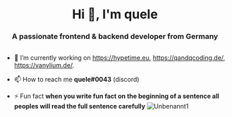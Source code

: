 <h1 align="center">Hi 👋, I'm quele</h1>
<h3 align="center">A passionate frontend & backend developer from Germany</h3>

<p align="left"> <a href="https://twitter.com/" target="blank"><img src="https://img.shields.io/twitter/follow/?logo=twitter&style=for-the-badge" alt="" /></a> </p>

- 🔭 I’m currently working on https://hypetime.eu, https://qandqcoding.de/, https://vanylium.de/.

- 📫 How to reach me **quele#0043** (discord)

- ⚡ Fun fact **when you write fun fact on the beginning of a sentence all peoples will read the full sentence carefully**
![Unbenannt1](https://user-images.githubusercontent.com/76977433/132946201-9dd69684-2092-4cc0-9778-764f697d0e21.PNG)


